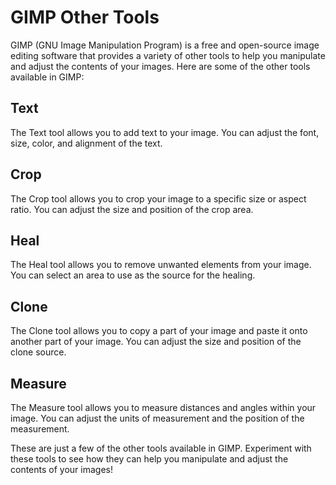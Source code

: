 # GIMP Other Tools

GIMP (GNU Image Manipulation Program) is a free and open-source image editing software that provides a variety of other tools to help you manipulate and adjust the contents of your images. Here are some of the other tools available in GIMP:

## Text

The Text tool allows you to add text to your image. You can adjust the font, size, color, and alignment of the text.

## Crop

The Crop tool allows you to crop your image to a specific size or aspect ratio. You can adjust the size and position of the crop area.

## Heal

The Heal tool allows you to remove unwanted elements from your image. You can select an area to use as the source for the healing.

## Clone

The Clone tool allows you to copy a part of your image and paste it onto another part of your image. You can adjust the size and position of the clone source.

## Measure

The Measure tool allows you to measure distances and angles within your image. You can adjust the units of measurement and the position of the measurement.

These are just a few of the other tools available in GIMP. Experiment with these tools to see how they can help you manipulate and adjust the contents of your images!